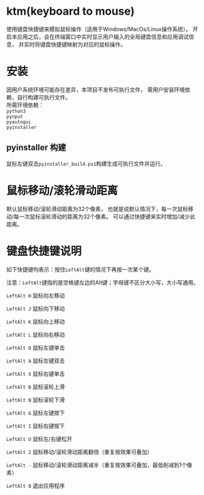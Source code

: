 # ktm(keyboard to mouse)
使用键盘快捷键来模拟鼠标操作（适用于Windows/MacOs/Linux操作系统）。
开启本应用之后，会在终端窗口中实时显示用户输入的全局键盘信息和应用调试信息，
并实时将键盘快捷键映射为对应的鼠标操作。

# 安装
因用户系统环境可能存在差异，本项目不发布可执行文件，
需用户安装环境依赖，自行构建可执行文件。  
所需环境依赖：  
`python3`  
`pynput`  
`pyautogui`  
`pyinstaller`  

## pyinstaller 构建
鼠标左键双击`pyinstaller_build.ps1`构建生成可执行文件并运行。

# 鼠标移动/滚轮滑动距离
默认鼠标移动/滚轮滑动距离为32个像素，
也就是说默认情况下，每一次鼠标移动/每一次鼠标滚轮滑动的距离为32个像素。
可以通过快捷键来实时增加/减少此距离。

# 键盘快捷键说明
如下快捷键均表示：按住`LeftAlt`键的情况下再按一次某个键。

注意：`LeftAlt`键指的是空格键左边的Alt键；字母键不区分大小写，大小写通用。

`LeftAlt H` 鼠标向左移动

`LeftAlt J` 鼠标向下移动

`LeftAlt K` 鼠标向上移动

`LeftAlt L` 鼠标向右移动

`LeftAlt O` 鼠标左键单击

`LeftAlt A` 鼠标左键双击

`LeftAlt X` 鼠标右键单击

`LeftAlt B` 鼠标滚轮上滑

`LeftAlt N` 鼠标滚轮下滑

`LeftAlt G` 鼠标左键按下

`LeftAlt I` 鼠标右键按下

`LeftAlt U` 鼠标左/右键松开

`LeftAlt 2` 鼠标移动/滚轮滑动距离翻倍（重复按效果可叠加）

`LeftAlt -` 鼠标移动/滚轮滑动距离减半（重复按效果可叠加，最低削减到1个像素）

`LeftAlt Q` 退出应用程序
